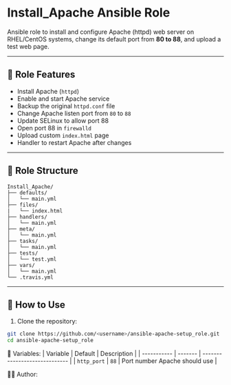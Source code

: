 # Install_Apache Ansible Role

Ansible role to install and configure Apache (httpd) web server on RHEL/CentOS systems, change its default port from **80 to 88**, and upload a test web page.

---

## 📌 Role Features

- Install Apache (`httpd`)
- Enable and start Apache service
- Backup the original `httpd.conf` file
- Change Apache listen port from `80` to `88`
- Update SELinux to allow port 88
- Open port 88 in `firewalld`
- Upload custom `index.html` page
- Handler to restart Apache after changes

---

## 📁 Role Structure
```
Install_Apache/
├── defaults/
│   └── main.yml
├── files/
|   └── index.html
├── handlers/
│   └── main.yml
├── meta/
│   └── main.yml
├── tasks/
│   └── main.yml
├── tests/
│   └── test.yml
├── vars/
│   └── main.yml
└── .travis.yml
```
---

## 🚀 How to Use

1. Clone the repository:

```bash
git clone https://github.com/<username>/ansible-apache-setup_role.git
cd ansible-apache-setup_role
```

🔧 Variables:
| Variable    | Default | Description                   |
| ----------- | ------- | ----------------------------- |
| `http_port` | `88`    | Port number Apache should use |

👨‍💻 Author:

